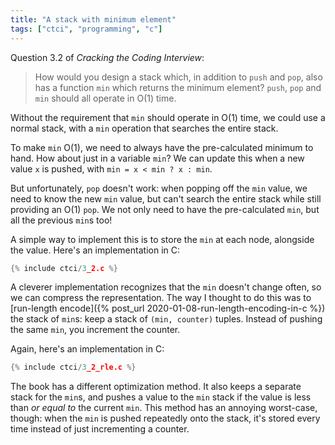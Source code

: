 ```yaml
---
title: "A stack with minimum element"
tags: ["ctci", "programming", "c"]
---
```


Question 3.2 of _Cracking the Coding Interview_:

> How would you design a stack which, 
> in addition to `push` and `pop`, 
> also has a function `min` which returns the minimum element? 
> `push`, `pop` and `min` should all operate in O(1) time.

Without the requirement that `min` should operate in O(1) time,
we could use a normal stack,
with a `min` operation that searches the entire stack.

To make `min` O(1),
we need to always have the pre-calculated minimum to hand.
How about just in a variable `min`?
We can update this when a new value `x` is pushed,
with `min = x < min ? x : min`.

But unfortunately,
`pop` doesn't work:
when popping off the `min` value,
we need to know the new `min` value,
but can't search the entire stack
while still providing an O(1) `pop`.
We not only need to have the pre-calculated `min`,
but all the previous `min`s too!

A simple way to implement this is to store the `min` at each node,
alongside the value.
Here's an implementation in C:

```c
{% include ctci/3_2.c %}
```

A cleverer implementation recognizes that the `min` doesn't change often,
so we can compress the representation.
The way I thought to do this was to [run-length encode]({% post_url 2020-01-08-run-length-encoding-in-c %}) 
the stack of `min`s:
keep a stack of `(min, counter)` tuples.
Instead of pushing the same `min`,
you increment the counter.

Again, here's an implementation in C:

```c
{% include ctci/3_2_rle.c %}
```

The book has a different optimization method.
It also keeps a separate stack for the `min`s,
and pushes a value to the `min` stack 
if the value is less than _or equal to_ the current `min`.
This method has an annoying worst-case, though:
when the `min` is pushed repeatedly onto the stack,
it's stored every time instead of just incrementing a counter.